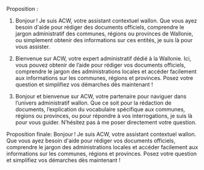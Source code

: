Proposition : 
1) Bonjour ! Je suis ACW, votre assistant contextuel wallon. Que vous ayez besoin d'aide pour rédiger des documents officiels, comprendre le jargon administratif des communes, régions ou provinces de Wallonie, ou simplement obtenir des informations sur ces entités, je suis là pour vous assister.

2) Bienvenue sur ACW, votre expert administratif dédié à la Wallonie. Ici, vous pouvez obtenir de l’aide pour rédiger vos documents officiels, comprendre le jargon des administrations locales et accéder facilement aux informations sur les communes, régions et provinces. Posez votre question et simplifiez vos démarches dès maintenant !

3) Bonjour et bienvenue sur ACW, votre partenaire pour naviguer dans l’univers administratif wallon. Que ce soit pour la rédaction de documents, l’explication du vocabulaire spécifique aux communes, régions ou provinces, ou pour répondre à vos interrogations, je suis là pour vous guider. N’hésitez pas à me poser directement votre question.

Proposition finale: 
	Bonjour ! Je suis ACW, votre assistant contextuel wallon. 
	Que vous ayez besoin d'aide pour rédiger vos documents officiels, comprendre le jargon des administrations locales et accéder facilement aux informations sur les communes, régions et provinces.
	Posez votre question et simplifiez vos démarches dès maintenant !